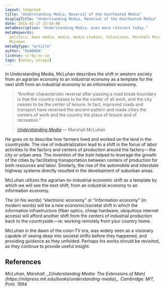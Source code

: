 ```yaml
---
layout: longread
title: "Understanding Media, Reversal of the Overheated Media"
displayTitle: "Understanding Media, Reversal of the Overheated Media"
date: 2015-03-17 15:54:00
metaDescription: "Understanding Media, even more relevant today."
metaKeywords:
  politics, mass media, media, media studies, television, Marshall McLuhan,
  McLuhan
metaOgType: "article"
author: "0xADADA"
license: cc-by-nc-sa
tags: [notes, essays]
---
```


In Understanding Media, McLuhan describes the shift in western society from an 
agrarian economy to an industrial economy as a template for the next shift from 
an industrial economy to an information economy.

> “Another characteristic reversal after passing a road break boundary is that
> the country ceases to be the center of all work, and the city ceases to be the
> center of leisure. In fact, improved roads and transport have reversed the
> ancient pattern and made cities the centers of work and the country the place
> of leisure and of recreation.”
> <figcaption>
>   <cite>
>     <a href="https://books.google.com/books?id=UUMoGmujREwC&pg=PA173&lpg=PA173&dq=%22Another+characteristic+reversal%22&source=bl&ots=2E5XNz0d_S&sig=s669uSFDmRDh9TE3ZdZr-WtuAR0&hl=en&sa=X&ved=0ahUKEwiPgdnridfRAhVi54MKHZ3BBn4Q6AEIEzAA#v=onepage&q=%22Another%20characteristic%20reversal%22&f=false)">Understanding
>Media</a>
>   </cite>
>   &mdash;
>   Marshall McLuhan
> </figcaption>

He goes on to describe how farmers lived and worked on the land in the
countryside. The rise of industrialization lead to a shift in the focus of labor
activities to the factory and centers of production around the factory — the
city or urban area. The invention of the train helped to leverage the growth of
the cities by facilitating transportation between centers of production for both
resources and labor. Similarly, the rise of the automobile and interstate
highway systems directly resulted in the development of suburban areas.

McLuhan utilizes the agrarian-to-industrial economic shift as a template by
which we will see the next shift; from an industrial economy to an information
economy.

The (in his words) “electronic economy” or “information economy” (in modern
words) will be a new economic/societal shift in which the information
infrastructure (fiber optics, cheap hardware, ubiquitous internet access) will
afford another shift from the centers of industrial production back to the
countryside — ie: working remotely from your country home.

McLuhan in the dawn of the color-TV era, was widely seen as a visionary capable
of seeing deep into societal shifts before they happened, and providing guidance
as they unfolded. Perhaps his works should be revisited, as they continue to
provide useful insight.

## References

<cite class="hanging-indent" id="cite:1">
McLuhan, Marshall.
_[Understanding Media: The Extensions of Man](https://mitpress.mit.edu/books/understanding-media)_.
Cambridge: MIT,
Print.
1994.
